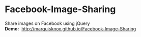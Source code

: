 Facebook-Image-Sharing
======================

Share images on Facebook using jQuery
<br>
<b>Demo:</b>&nbsp;&nbsp;http://marquisknox.github.io/Facebook-Image-Sharing
